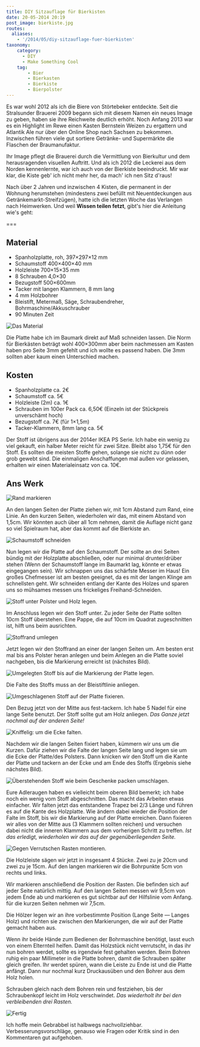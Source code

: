 ```yaml
---
title: DIY Sitzauflage für Bierkisten
date: 20-05-2014 20:19
post_image: bierkiste.jpg
routes:
  aliases:
    - '/2014/05/diy-sitzauflage-fuer-bierkisten'
taxonomy:
    category:
      - DIY
      - Make Something Cool
    tag:
        - Bier
        - Bierkasten
        - Bierkiste
        - Bierpolster
---
```

Es war wohl 2012 als ich die Biere von Störtebeker entdeckte. Seit die Stralsunder Brauerei 2009 begann sich mit diesem Namen ein neues Image zu geben, haben sie ihre Reichweite deutlich erhöht. Noch Anfang 2013 war es ein Highlight im Rewe einen Kasten Bernstein Weizen zu ergattern und Atlantik Ale nur über den Online Shop nach Sachsen zu bekommen. Inzwischen führen viele gut sortiere Getränke- und Supermärkte die Flaschen der Braumanufaktur.

Ihr Image pflegt die Brauerei durch die Vermittlung von Bierkultur und dem herausragenden visuellen Auftritt. Und als ich 2012 die Leckerei aus dem Norden kennenlernte, war ich auch von der Bierkiste beeindruckt. Mir war klar, die Kiste geb' ich nicht mehr her, da mach' ich nen Sitz d'raus!

Nach über 2 Jahren und inzwischen 4 Kisten, die permanent in der Wohnung herumstehen (mindestens zwei befüllt mit Neuentdeckungen aus Getränkemarkt-Streifzügen), hatte ich die letzten Woche das Verlangen nach Heimwerken. Und weil <strong>Wissen teilen fetzt</strong>, gibt's hier die Anleitung wie's geht:

===

## Material

* Spanholzplatte, roh, 397×297×12 mm
* Schaumstoff 400×400×40 mm
* Holzleiste 700×15×35 mm
* 8 Schrauben 4,0×30
* Bezugstoff 500×600mm
* Tacker mit langen Klammern, 8 mm lang
* 4 mm Holzbohrer
* Bleistift, Metermaß, Säge, Schraubendreher, Bohrmaschine/Akkuschrauber
* 90 Minuten Zeit


![Das Material](biersitz_01.jpg?derivatives=[640,960,1920]&classes=exhibit 'Das Material für das Projekt')

Die Platte habe ich im Baumark direkt auf Maß schneiden lassen. Die Norm für Bierkästen beträgt wohl 400×300mm aber beim nachmessen am Kasten haben pro Seite 3mm gefehlt und ich wollte es passend haben. Die 3mm sollten aber kaum einen Unterschied machen.

## Kosten

<ul>
	<li>Spanholzplatte ca. 2€</li>
	<li>Schaumstoff ca. 5€</li>
	<li>Holzleiste (2m) ca. 1€</li>
	<li>Schrauben im 100er Pack ca. 6,50€ (Einzeln ist der Stückpreis unverschämt hoch)</li>
	<li>Bezugstoff ca. 7€ (für 1×1,5m)</li>
	<li>Tacker-Klammern, 8mm lang ca. 5€</li>
</ul>

Der Stoff ist übrigens aus der 2014er IKEA PS Serie. Ich habe ein wenig zu viel gekauft, ein halber Meter reicht für zwei Sitze. Bleibt also 1,75€ für den Stoff. Es sollten die meisten Stoffe gehen, solange sie nicht zu dünn oder grob gewebt sind. Die einmaligen Anschaffungen mal außen vor gelassen, erhalten wir einen Materialeinsatz von ca. 10€.

## Ans Werk

![Rand markieren](biersitz_02.jpg?derivatives=[640,960,1920]&classes=exhibit 'Als erstes markieren wir den inneren Rand.')

An den langen Seiten der Platte ziehen wir, mit 1cm Abstand zum Rand, eine Linie. An den kurzen Seiten, wiederholen wir das, mit einem Abstand von 1,5cm. Wir könnten auch über all 1cm nehmen, damit die Auflage nicht ganz so viel Spielraum hat, aber das kommt auf die Bierkiste an.

![Schaumstoff schneiden](biersitz_03.jpg?derivatives=[640,960,1920]&classes=exhibit 'Schaumstoff zurecht schneiden — Mit dem scharfen Küchenmesser.')

Nun legen wir die Platte auf den Schaumstoff. Der sollte an drei Seiten bündig mit der Holzplatte abschließen, oder nur minimal drunter/drüber stehen (Wenn der Schaumstoff lange im Baumarkt lag, könnte er etwas eingegangen sein). Wir schnappen uns das schärfste Messer im Haus! Ein großes Chefmesser ist am besten geeignet, da es mit der langen Klinge am schnellsten geht. Wir schneiden entlang der Kante des Holzes und sparen uns so mühsames messen uns frickeliges Freihand-Schneiden.

![Stoff unter Polster und Holz legen.](biersitz_04.jpg?derivatives=[640,960,1920]&classes=exhibit 'Den Stoff unter das Polster und die Platte legen. (Polster von Platte verdeckt)')

Im Anschluss legen wir den Stoff unter. Zu jeder Seite der Platte sollten 10cm Stoff überstehen. Eine Pappe, die auf 10cm im Quadrat zugeschnitten ist, hilft uns beim ausrichten.

![Stoffrand umlegen](biersitz_05.jpg?derivatives=[640,960,1920]&classes=exhibit 'Stoffrand umlegen.')

Jetzt legen wir den Stoffrand an einer der langen Seiten um. Am besten erst mal bis ans Polster heran anlegen und beim Anlegen an die Platte soviel nachgeben, bis die Markierung erreicht ist (nächstes Bild).

![Umgelegten Stoff bis auf die Markierung der Platte legen.](biersitz_06.jpg?derivatives=[640,960,1920]&classes=exhibit 'Umgelegten Stoff bis auf die Markierung der Platte legen.')

Die Falte des Stoffs muss an der Bleistiftlinie anliegen.

![Umgeschlagenen Stoff auf der Platte fixieren.](biersitz_07.jpg?derivatives=[640,960,1920]&classes=exhibit 'Umgeschlagenen Stoff auf der Platte fixieren.')

Den Bezug jetzt von der Mitte aus fest-tackern. Ich habe 5 Nadel für eine lange Seite benutzt. Der Stoff sollte gut am Holz anliegen. <em>Das Ganze jetzt nochmal auf der anderen Seite!</em>

![Kniffelig: um die Ecke falten.](biersitz_08.jpg?cropResiz=960,2000&classes=exhibit 'Kniffelig: um die Ecke falten.')

Nachdem wir die langen Seiten fixiert haben, kümmern wir uns um die Kurzen. Dafür ziehen wir die Falte der langen Seite lang und legen sie um die Ecke der Platte/des Polsters. Dann knicken wir den Stoff um die Kante der Platte und tackern an der Ecke und am Ende des Stoffs (Ergebnis siehe nächstes Bild).

![Überstehenden Stoff wie beim Geschenke packen umschlagen.](biersitz_09.jpg?derivatives=[640,960,1920]&classes=exhibit 'Überstehenden Stoff wie beim Geschenke packen umschlagen.')

Eure Adleraugen haben es vielleicht beim oberen Bild bemerkt; ich habe noch ein wenig vom Stoff abgeschnitten. Das macht das Arbeiten etwas einfacher.  Wir falten jetzt das entstandene Trapez bei 2/3 Länge und führen es auf die Kante des Holzplatte. Wie ändern dabei wieder die Position der Falte im Stoff, bis wir die Markierung auf der Platte erreichen. Dann fixieren wir alles von der Mitte aus (3 Klammern sollten reichen) und versuchen dabei nicht die inneren Klammern aus dem vorherigen Schritt zu treffen. <em>Ist das erledigt, wiederholen wir das auf der gegenüberliegenden Seite.</em>

![Gegen Verrutschen Rasten montieren.](biersitz_10.jpg?cropResiz=960,2000&classes=exhibit 'Gegen Verrutschen Rasten montieren.')

Die Holzleiste sägen wir jetzt in insgesamt 4 Stücke. Zwei zu je 20cm und zwei zu je 15cm. Auf den langen markieren wir die Bohrpunkte 5cm von rechts und links.

Wir markieren anschließend die Position der Rasten. Die befinden sich auf jeder Seite natürlich mittig. Auf den langen Seiten messen wir 9,5cm von jedem Ende ab und markieren es gut sichtbar auf der Hilfslinie vom Anfang. für die kurzen Seiten nehmen wir 7,5cm.

Die Hölzer legen wir an ihre vorbestimmte Position (Lange Seite — Langes Holz) und richten sie zwischen den Markierungen, die wir auf der Platte gemacht haben aus.

Wenn ihr beide Hände zum Bedienen der Bohrmaschine benötigt, lasst euch von einem Elternteil helfen. Damit das Holzstück nicht verrutscht, in das ihr nun bohren werdet, sollte es irgendwie fest gehalten werden. Beim Bohren ruhig ein paar Millimeter in die Platte bohren, damit die Schrauben später gleich greifen. Ihr werdet spüren, wann die Leiste zu Ende ist und die Platte anfängt. Dann nur nochmal kurz Druckausüben und den Bohrer aus dem Holz holen.

Schrauben gleich nach dem Bohren rein und festziehen, bis der Schraubenkopf leicht im Holz verschwindet.<em> Das wiederholt ihr bei den verbleibenden drei Rasten.</em>

![Fertig](biersitz_11.jpg?derivatives=[640,960,1920]&classes=exhibit 'Fertig!')

Ich hoffe mein Gebrabbel ist halbwegs nachvollziehbar. Verbesserungsvorschläge, genauso wie Fragen oder Kritik sind in den Kommentaren gut aufgehoben.